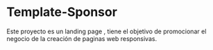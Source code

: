 # Template-Sponsor
Este proyecto es un landing page , tiene el objetivo de promocionar el 
negocio de la creación de paginas web responsivas.
